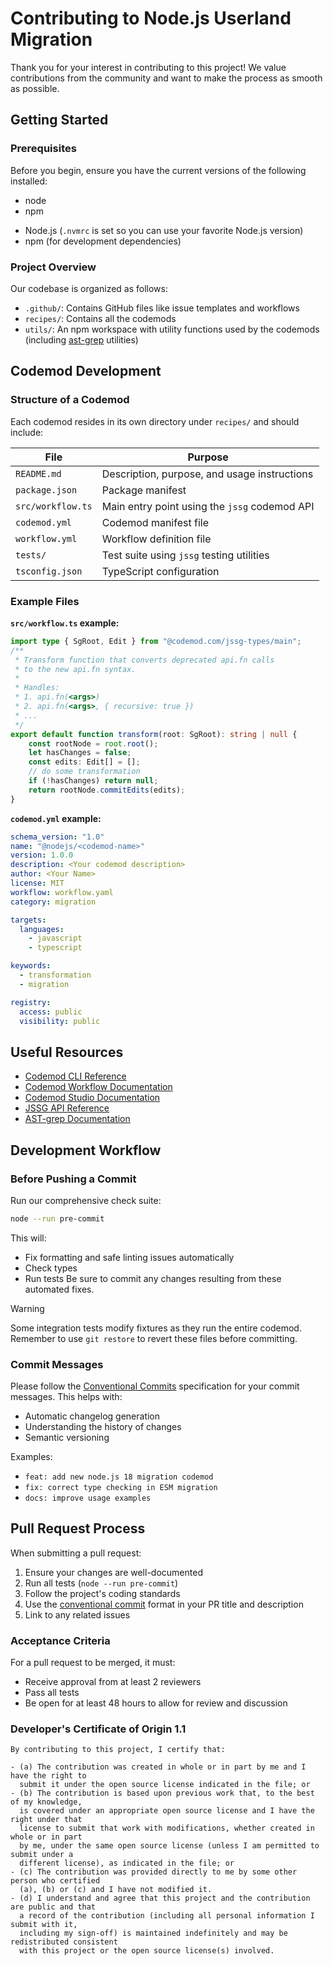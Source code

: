 # Contributing to Node.js Userland Migration

Thank you for your interest in contributing to this project! We value contributions from the community and want to make the process as smooth as possible.

## Getting Started

### Prerequisites

Before you begin, ensure you have the current versions of the following installed:

* node
* npm

- Node.js (`.nvmrc` is set so you can use your favorite Node.js version)
- npm (for development dependencies)

### Project Overview

Our codebase is organized as follows:

- `.github/`: Contains GitHub files like issue templates and workflows
- `recipes/`: Contains all the codemods
- `utils/`: An npm workspace with utility functions used by the codemods (including [ast-grep](https://ast-grep.github.io/) utilities)

## Codemod Development

### Structure of a Codemod

Each codemod resides in its own directory under `recipes/` and should include:

| File | Purpose |
|------|---------|
| `README.md` | Description, purpose, and usage instructions |
| `package.json` | Package manifest |
| `src/workflow.ts` | Main entry point using the `jssg` codemod API |
| `codemod.yml` | Codemod manifest file |
| `workflow.yml` | Workflow definition file |
| `tests/` | Test suite using `jssg` testing utilities |
| `tsconfig.json` | TypeScript configuration |

### Example Files

**`src/workflow.ts` example:**
```ts
import type { SgRoot, Edit } from "@codemod.com/jssg-types/main";
/**
 * Transform function that converts deprecated api.fn calls
 * to the new api.fn syntax.
 *
 * Handles:
 * 1. api.fn(<args>)
 * 2. api.fn(<args>, { recursive: true })
 * ...
 */
export default function transform(root: SgRoot): string | null {
	const rootNode = root.root();
	let hasChanges = false;
	const edits: Edit[] = [];
	// do some transformation
	if (!hasChanges) return null;
	return rootNode.commitEdits(edits);
}
```

**`codemod.yml` example:**
```yaml
schema_version: "1.0"
name: "@nodejs/<codemod-name>"
version: 1.0.0
description: <Your codemod description>
author: <Your Name>
license: MIT
workflow: workflow.yaml
category: migration

targets:
  languages:
    - javascript
    - typescript

keywords:
  - transformation
  - migration

registry:
  access: public
  visibility: public
```

## Useful Resources

- [Codemod CLI Reference](https://docs.codemod.com/cli/cli-reference)
- [Codemod Workflow Documentation](https://docs.codemod.com/cli/workflows)
- [Codemod Studio Documentation](https://docs.codemod.com/codemod-studio)
- [JSSG API Reference](https://docs.codemod.com/cli/cli-reference#cli-command-reference)
- [AST-grep Documentation](https://ast-grep.github.io/)

## Development Workflow

### Before Pushing a Commit

Run our comprehensive check suite:

```bash
node --run pre-commit
```

This will:
- Fix formatting and safe linting issues automatically
- Check types
- Run tests
Be sure to commit any changes resulting from these automated fixes.

> [!WARNING]
> Some integration tests modify fixtures as they run the entire codemod. Remember to use `git restore` to revert these files before committing.

### Commit Messages

Please follow the [Conventional Commits](https://www.conventionalcommits.org/en/v1.0.0/) specification for your commit messages. This helps with:

- Automatic changelog generation
- Understanding the history of changes
- Semantic versioning

Examples:
- `feat: add new node.js 18 migration codemod`
- `fix: correct type checking in ESM migration`
- `docs: improve usage examples`

## Pull Request Process

When submitting a pull request:
1. Ensure your changes are well-documented
2. Run all tests (`node --run pre-commit`)
3. Follow the project's coding standards
4. Use the [conventional commit](https://www.conventionalcommits.org/en/v1.0.0/) format in your PR title and description
5. Link to any related issues

### Acceptance Criteria

For a pull request to be merged, it must:
- Receive approval from at least 2 reviewers
- Pass all tests
- Be open for at least 48 hours to allow for review and discussion

### Developer's Certificate of Origin 1.1

```
By contributing to this project, I certify that:

- (a) The contribution was created in whole or in part by me and I have the right to
  submit it under the open source license indicated in the file; or
- (b) The contribution is based upon previous work that, to the best of my knowledge,
  is covered under an appropriate open source license and I have the right under that
  license to submit that work with modifications, whether created in whole or in part
  by me, under the same open source license (unless I am permitted to submit under a
  different license), as indicated in the file; or
- (c) The contribution was provided directly to me by some other person who certified
  (a), (b) or (c) and I have not modified it.
- (d) I understand and agree that this project and the contribution are public and that
  a record of the contribution (including all personal information I submit with it,
  including my sign-off) is maintained indefinitely and may be redistributed consistent
  with this project or the open source license(s) involved.

```
